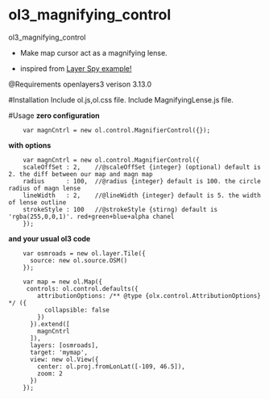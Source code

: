 # ol3_magnifying_control
ol3_magnifying_control

- Make map cursor act as a magnifying lense.

- inspired from [Layer Spy example!](http://openlayers.org/en/v3.13.0/examples/layer-spy.html)

@Requirements
openlayers3 verison 3.13.0

#Installation
    Include ol.js,ol.css file.
    Include MagnifyingLense.js file.

#Usage
**zero configuration**

        var magnCntrl = new ol.control.MagnifierControl({});
**with options**

        var magnCntrl = new ol.control.MagnifierControl({
        scaleOffSet : 2,    //@scaleOffSet {integer} (optional) default is 2. the diff between our map and magn map
        radius      : 100,  //@radius {integer} default is 100. the circle radius of magn lense
        lineWidth   : 2,    //@lineWidth {integer} default is 5. the width of lense outline
        strokeStyle : 100   //@strokeStyle {stirng) default is 'rgba(255,0,0,1)'. red+green+blue+alpha chanel 
        });

**and your usual ol3 code**

        var osmroads = new ol.layer.Tile({
          source: new ol.source.OSM()
        });
        
        var map = new ol.Map({
         controls: ol.control.defaults({
            attributionOptions: /** @type {olx.control.AttributionOptions} */ ({
              collapsible: false
            })
          }).extend([
            magnCntrl
          ]),
          layers: [osmroads],
          target: 'mymap',
          view: new ol.View({
            center: ol.proj.fromLonLat([-109, 46.5]),
            zoom: 2
          })
        });
